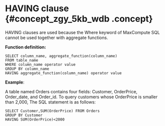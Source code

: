 # HAVING clause {#concept_zgy_5kb_wdb .concept}

HAVING clauses are used because the Where keyword of MaxCompute SQL cannot be used together with aggregate functions.

**Function definition:**

```
SELECT column_name, aggregate_function(column_name)
FROM table_name
WHERE column_name operator value
GROUP BY column_name
HAVING aggregate_function(column_name) operator value
```

**Example**:

A table named Orders contains four fields: Customer, OrderPrice, Order\_date, and Order\_id. To query customers whose OrderPrice is smaller than 2,000, The SQL statement is as follows:

```
SELECT Customer,SUM(OrderPrice) FROM Orders
GROUP BY Customer
HAVING SUM(OrderPrice)<2000
```

